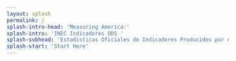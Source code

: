 ```yaml
---
layout: splash
permalink: /
splash-intro-head: 'Measuring America:'
splash-intro: 'INEC Indicadores ODS '
splash-subhead: 'Estadisticas Oficiales de Indicadores Producidos por el INEC'
splash-start: 'Start Here'
---
```

